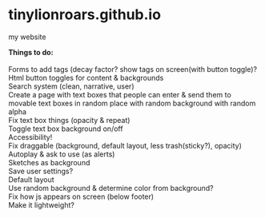 # tinylionroars.github.io
my website

<b> Things to do: </b> <br><br>
  Forms to add tags (decay factor? show tags on screen(with button toggle)?<br>
  Html button toggles for content & backgrounds<br>
  Search system (clean, narrative, user)<br>
  Create a page with text boxes that people can enter & send them to movable text boxes in random place with random background with random alpha<br>
  Fix text box things (opacity & repeat)<br>
  Toggle text box background on/off<br>
  Accessibility!<br>
  Fix draggable (background, default layout, less trash(sticky?), opacity)<br>
  Autoplay & ask to use (as alerts)<br>
  Sketches as background<br>
  Save user settings?<br>
  Default layout<br>
  Use random background & determine color from background?<br>
  Fix how js appears on screen (below footer)<br>
  Make it lightweight?<br>
  
  
  
